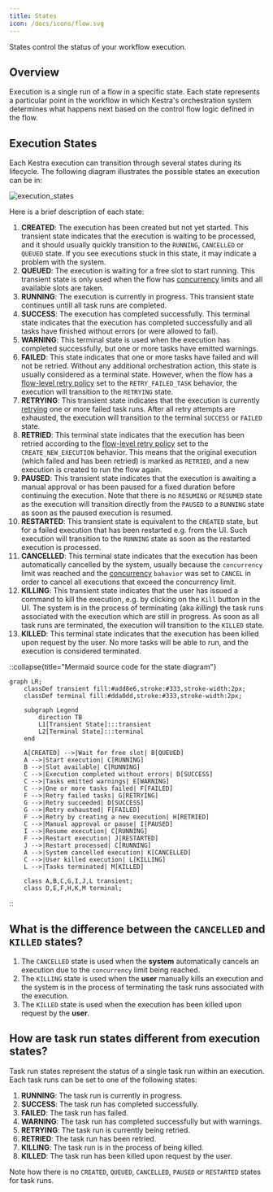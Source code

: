 ```yaml
---
title: States
icon: /docs/icons/flow.svg
---
```


States control the status of your workflow execution.

## Overview

Execution is a single run of a flow in a specific state. Each state represents a particular point in the workflow in which Kestra's orchestration system determines what happens next based on the control flow logic defined in the flow.


## Execution States

Each Kestra execution can transition through several states during its lifecycle. The following diagram illustrates the possible states an execution can be in:

![execution_states](/docs/concepts/execution_states.png)

Here is a brief description of each state:
1. **CREATED**: The execution has been created but not yet started. This transient state indicates that the execution is waiting to be processed, and it should usually quickly transition to the `RUNNING`, `CANCELLED` or `QUEUED` state. If you see executions stuck in this state, it may indicate a problem with the system.
2. **QUEUED**: The execution is waiting for a free slot to start running. This transient state is only used when the flow has [concurrency](14.concurrency.md) limits and all available slots are taken.
3. **RUNNING**: The execution is currently in progress. This transient state continues untill all task runs are completed.
4. **SUCCESS**: The execution has completed successfully. This terminal state indicates that the execution has completed successfully and all tasks have finished without errors (or were allowed to fail).
5. **WARNING**: This terminal state is used when the execution has completed successfully, but one or more tasks have emitted warnings.
6. **FAILED**: This state indicates that one or more tasks have failed and will not be retried. Without any additional orchestration action, this state is usually considered as a terminal state. However, when the flow has a [flow-level retry policy](12.retries.md#flow-level-retries) set to the `RETRY_FAILED_TASK` behavior, the execution will transition to the `RETRYING` state.
7. **RETRYING**: This transient state indicates that the execution is currently [retrying](12.retries.md) one or more failed task runs. After all retry attempts are exhausted, the execution will transition to the terminal `SUCCESS` or `FAILED` state.
8. **RETRIED**: This terminal state indicates that the execution has been retried according to the [flow-level retry policy](12.retries.md#flow-level-retries) set to the `CREATE_NEW_EXECUTION` behavior. This means that the original execution (which failed and has been retried) is marked as `RETRIED`, and a new execution is created to run the flow again.
9. **PAUSED**: This transient state indicates that the execution is awaiting a manual approval or has been paused for a fixed duration before continuing the execution. Note that there is no `RESUMING` or `RESUMED` state as the execution will transition directly from the `PAUSED` to a `RUNNING` state as soon as the paused execution is resumed.
10. **RESTARTED**: This transient state is equivalent to the `CREATED` state, but for a failed execution that has been restarted e.g. from the UI. Such execution will transition to the `RUNNING` state as soon as the restarted execution is processed.
11. **CANCELLED**: This terminal state indicates that the execution has been automatically cancelled by the system, usually because the `concurrency` limit was reached and the [concurrency](14.concurrency.md) `bahavior` was set to `CANCEL` in order to cancel all executions that exceed the concurrency limit.
12. **KILLING**: This transient state indicates that the user has issued a command to kill the execution, e.g. by clicking on the `Kill` button in the UI. The system is in the process of terminating (aka _killing_) the task runs associated with the execution which are still in progress. As soon as all task runs are terminated, the execution will transition to the `KILLED` state.
13. **KILLED**: This terminal state indicates that the execution has been killed upon request by the user. No more tasks will be able to run, and the execution is considered terminated.


::collapse{title="Mermaid source code for the state diagram"}

```mermaid
graph LR;
    classDef transient fill:#add8e6,stroke:#333,stroke-width:2px;
    classDef terminal fill:#dda0dd,stroke:#333,stroke-width:2px;

    subgraph Legend
        direction TB
        L1[Transient State]:::transient
        L2[Terminal State]:::terminal
    end

    A[CREATED] -->|Wait for free slot| B[QUEUED]
    A -->|Start execution| C[RUNNING]
    B -->|Slot available| C[RUNNING]
    C -->|Execution completed without errors| D[SUCCESS]
    C -->|Tasks emitted warnings| E[WARNING]
    C -->|One or more tasks failed| F[FAILED]
    F -->|Retry failed tasks| G[RETRYING]
    G -->|Retry succeeded| D[SUCCESS]
    G -->|Retry exhausted| F[FAILED]
    F -->|Retry by creating a new execution| H[RETRIED]
    C -->|Manual approval or pause| I[PAUSED]
    I -->|Resume execution| C[RUNNING]
    F -->|Restart execution| J[RESTARTED]
    J -->|Restart processed| C[RUNNING]
    A -->|System cancelled execution| K[CANCELLED]
    C -->|User killed execution| L[KILLING]
    L -->|Tasks terminated| M[KILLED]

    class A,B,C,G,I,J,L transient;
    class D,E,F,H,K,M terminal;
```
::


## What is the difference between the `CANCELLED` and `KILLED` states?

1. The `CANCELLED` state is used when the **system** automatically cancels an execution due to the `concurrency` limit being reached.
2. The `KILLING` state is used when the **user** manually kills an execution and the system is in the process of terminating the task runs associated with the execution.
3. The `KILLED` state is used when the execution has been killed upon request by the **user**.

## How are task run states different from execution states?

Task run states represent the status of a single task run within an execution. Each task runs can be set to one of the following states:
1. **RUNNING**: The task run is currently in progress.
2. **SUCCESS**: The task run has completed successfully.
3. **FAILED**: The task run has failed.
4. **WARNING**: The task run has completed successfully but with warnings.
5. **RETRYING**: The task run is currently being retried.
6. **RETRIED**: The task run has been retried.
7. **KILLING**: The task run is in the process of being killed.
8. **KILLED**: The task run has been killed upon request by the user.

Note how there is no `CREATED`, `QUEUED`, `CANCELLED`, `PAUSED` or `RESTARTED` states for task runs.

